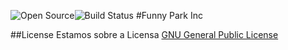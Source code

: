 ![Open Source](https://github.com/ellerbrock/open-source-badges/blob/master/badges/open-source-v3/open-source.png?raw=true)![Build Status](https://travis-ci.org/HigorAlves/Funny_Park_inc.svg?branch=master)
#Funny Park Inc

##License
 Estamos sobre a Licensa [GNU General Public License](https://www.gnu.org/licenses/gpl-3.0.html)
